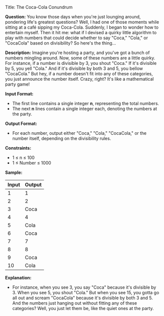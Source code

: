 Title: The Coca-Cola Conundrum

**Question:**
You know those days when you're just lounging around, pondering life's greatest questions? Well, I had one of those moments while sitting at a café sipping my Coca-Cola. Suddenly, I began to wonder how to entertain myself. Then it hit me: what if I devised a quirky little algorithm to play with numbers that could decide whether to say "Coca," "Cola," or "CocaCola" based on divisibility? So here's the thing...

**Description:**
Imagine you're hosting a party, and you've got a bunch of numbers mingling around. Now, some of these numbers are a little quirky. For instance, if a number is divisible by 3, you shout "Coca." If it's divisible by 5, you yell "Cola." And if it's divisible by both 3 and 5, you bellow "CocaCola." But hey, if a number doesn't fit into any of these categories, you just announce the number itself. Crazy, right? It's like a mathematical party game!

**Input Format:**
- The first line contains a single integer **n**, representing the total numbers.
- The next **n** lines contain a single integer each, denoting the numbers at the party.

**Output Format:**
- For each number, output either "Coca," "Cola," "CocaCola," or the number itself, depending on the divisibility rules.

**Constraints:**
- 1 ≤ n ≤ 100
- 1 ≤ Number ≤ 1000

**Sample:**

| Input | Output      |
|-------|-------------|
| 1    | 1           |
| 2     | 2           |
| 3     | Coca        |
| 4     | 4           |
| 5     | Cola        |
| 6     | Coca        |
| 7     | 7           |
| 8     | 8           |
| 9     | Coca        |
| 10    | Cola        |

**Explanation:**
- For instance, when you see 3, you say "Coca" because it's divisible by 3. When you see 5, you shout "Cola." But when you see 15, you gotta go all out and scream "CocaCola" because it's divisible by both 3 and 5. And the numbers just hanging out without fitting any of these categories? Well, you just let them be, like the quiet ones at the party.